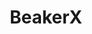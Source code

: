 ---
codehost: https://github.com/twosigma/beakerx
linkedin: https://linkedin.com/company/two-sigma-investments
logohandle: beakerx
sort: beakerx
title: BeakerX
twitter: https://x.com/BeakerXNotebook
website: http://beakerx.com/
---